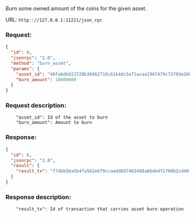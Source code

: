 Burn some owned amount of the coins for the given asset.

URL: ```http:://127.0.0.1:11211/json_rpc```
### Request: 
```json
{
  "id": 0,
  "jsonrpc": "2.0",
  "method": "burn_asset",
  "params": {
    "asset_id": "40fa6db923728b38962718c61b4dc3af1acaa1967479c73703e260dc3609c58d",
    "burn_amount": 10000000
  }
}
```
### Request description: 
```
    "asset_id": Id of the asset to burn
    "burn_amount": Amount to burn

```
### Response: 
```json
{
  "id": 0,
  "jsonrpc": "2.0",
  "result": {
    "result_tx": "f74bb56a5b4fa562e679ccaadd697463498a66de4f1760b2cd40f11c3a00a7a8"
  }
}
```
### Response description: 
```
    "result_tx": Id of transaction that carries asset burn operation

```
